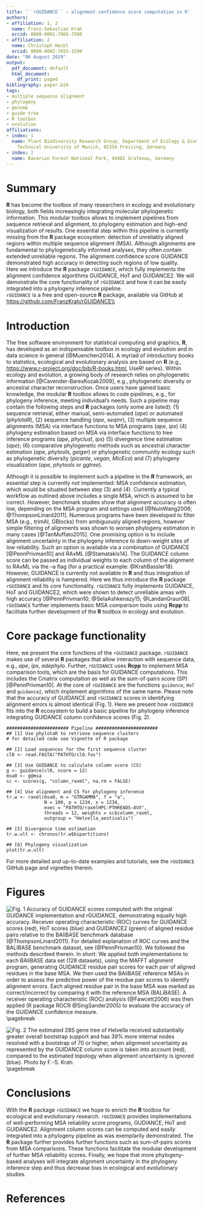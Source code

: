```yaml
---
title: '``rGUIDANCE`` – alignment confidence score computation in R'
authors:
- affiliation: 1, 2
  name: Franz-Sebastian Krah
  orcid: 0000-0001-7866-7508
- affiliation: 2
  name: Christoph Heibl
  orcid: 0000-0002-7655-3299
date: "06 August 2019"
output:
  pdf_document: default
  html_document:
    df_print: paged
bibliography: paper.bib
tags:
- multiple sequence alignment
- phylogeny
- genome
- guide tree
- R toolbox
- evolution
affiliations:
- index: 1
  name: Plant Biodiversity Research Group, Department of Ecology & Ecosystem Management,
    Technical University of Munich, 85354 Freising, Germany
- index: 2
  name: Bavarian Forest National Park, 94481 Grafenau, Germany
---
```



# Summary

**R** has become the toolbox of many researchers in ecology and evolutionary biology, both fields increasingly integrating molecular phylogenetic information. This modular toolbox allows to implement pipelines from sequence retrieval and alignment, to phylogeny estimation and high-end visualization of results. One essential step within this pipeline is currently missing from the **R** package ecosystem: detection of unreliably aligned regions within multiple sequence alignment (MSA). Although alignments are fundamental to phylogenetically informed analyses, they often contain extended unreliable regions. The alignment confidence score GUIDANCE demonstrated high accuracy in detecting such regions of low quality. <br />
Here we introduce the **R** package ````rGUIDANCE````, which fully implements the alignment confidence algorithms GUIDANCE, HoT and GUIDANCE2. We will demonstrate the core functionality of ``rGUIDANCE`` and how it can be easily integrated into a phylogeny inference pipeline. <br />
``rGUIDANCE`` is a free and open-source **R** package, available via GitHub at https://github.com/FranzKrah/rGUIDANCE\\

# Introduction
The free software environment for statistical computing and graphics, **R**, has developed as an indispensable toolbox in ecology and evolution and in data science in general [@Muenchen2014]. A myriad of introductory books to statistics, ecological and evolutionary analysis are based on **R** (e.g., https://www.r-project.org/doc/bib/R-books.html, UseR! series). Within ecology and evolution, a growing body of research relies on phylogenetic information [@Cavender-BaresKozak2009], e.g., phylogenetic diversity or ancestral character reconstruction. Once users have gained basic knowledge, the modular **R** toolbox allows to code pipelines, e.g., for phylogeny inference, meeting individual’s needs. Such a pipeline may contain the following steps and **R** packages (only some are listed): (1) sequence retrieval, either manual, semi-automated (*ape*) or automated (*phylotaR*), (2) sequence handling (*ape*, *seqinr*), (3) multiple sequence alignments (MSA) via interface functions to MSA programs (*ape*, *ips*) (4) phylogeny estimation based on MSA via interface functions to tree inference programs (*ape*, *phyclust*, *ips*) (5) divergence time estimation (*ape*); (6) comparative phylogenetic methods such as ancestral character estimation (*ape*, *phytools*, *geiger*) or phylogenetic community ecology such as phylogenetic diversity (*picante*, *vegan*, *MicEco*) and (7) phylogeny visualization (*ape*, *phytools* or *ggtree*). 

Although it is possible to implement such a pipeline in the **R** framework, an essential step is currently not implemented: MSA confidence estimation, which would be situated between step (3) and (4). Currently a typical workflow as outlined above includes a single MSA, which is assumed to be correct. However, benchmark studies show that alignment accuracy is often low, depending on the MSA program and settings used [@NuinWang2006; @ThompsonLinard2011]. Numerous programs have been developed to filter MSA (e.g., trimAI, GBlocks) from ambiguously aligned regions, however simple filtering of alignments was shown to worsen phylogeny estimation in many cases [@TanMuffato2015]. One promising option is to include alignment uncertainty in the phylogeny inference to down-weight sites of low reliability. Such an option is available via a combination of GUIDANCE [@PennPrivman10] and RAxML [@Stamatakis14]. The GUIDANCE column score can be passed as individual weights to each column of the alignment to RAxML via the –a flag (for a practical example: @KrahBassler18). However, GUIDANCE is currently not available in **R** and thus integration of alignment reliability is hampered. Here we thus introduce the **R** package ``rGUIDANCE`` and its core functionality. ``rGUIDANCE`` fully implements GUIDANCE, HoT and GUIDANCE2, which were shown to detect unreliable areas with high accuracy [@PennPrivman10; @SelaAshkenazy15; @LandanGraur08]. ``rGUIDANCE`` further implements basic MSA comparison tools using **Rcpp** to facilitate further development of the **R** toolbox in ecology and evolution.

# Core package functionality
Here, we present the core functions of the ``rGUIDANCE`` package. ``rGUIDANCE`` makes use of several **R** packages that allow interaction with sequence data, e.g., *ape*, *ips*, *adephylo*. Further, ``rGUIDANCE`` uses **Rcpp** to implement MSA comparison tools, which are the basis for GUIDANCE computations. This includes the Cmatrix computation as well as the sum-of-pairs score (SP) [@PennPrivman10]. At the core of ``rGUIDANCE`` are the functions ``guidance``, ``HoT`` and ``guidance2``, which implement algorithms of the same name. Please note that the accuracy of GUIDANCE and ``rGUIDANCE`` scores in identifying alignment errors is almost identical (Fig. 1). Here we present how ``rGUIDANCE`` fits into the **R** ecosystem to build a basic pipeline for phylogeny inference integrating GUIDANCE column confidence scores (Fig. 2).


```
####################### Pipeline ####################### 
## [1] Use phylotaR to retrieve sequence clusters
# for detailed code see Vignette of R package

## [2] Load sequences for the first sequence cluster
cl0 <- read.FASTA("PATHTO/cl0.fas")

## [3] Use GUIDANCE to calculate column score (CS)
g <- guidance(cl0, ncore = 12)
msa0 <- g@msa
sc <- scores(g, "column_raxml", na.rm = FALSE)

## [4] Use alignment and CS for phylogeny inference
tr.w <- raxml(msa0, m = "GTRGAMMA", f = "a", 
              N = 100, p = 1234, x = 1234,
              exec = "PATHTO/raxmlHPC-PTHREADS-AVX", 
              threads = 12, weights = sc$column_raxml,
              outgroup = "Helvella_aestivalis")

## [5] Divergence time estimation
tr.w.ult <- chronos(tr.w$bipartitions)

## [6] Phylogeny visualization
plot(tr.w.ult)
```
For more detailed and up-to-date examples and tutorials, see the ``rGUIDANCE`` GitHub page and vignettes therein. 

# Figures
![Fig. 1 Accuracy of GUIDANCE scores computed with the original GUIDANCE implementation and rGUIDANCE, demonstrating equally high accuracy. Receiver operating characteristic (ROC) curves for GUIDANCE scores (red), HoT scores (blue) and GUIDANCE2 (green) of aligned residue pairs relative to the BAliBASE benchmark database (@ThompsonLinard2011). For detailed explanation of ROC curves and the BALIBASE benchmark dataset, see (@PennPrivman10). We followed the methods described therein. In short: We applied both implementations to each BAliBASE data set (128 datasets), using the MAFFT alignment program, generating GUIDANCE residue pair scores for each pair of aligned residues in the base MSA. We then used the BAliBASE reference MSAs in order to assess the predictive power of the residue pair scores to identify alignment errors. Each aligned residue pair in the base MSA was marked as correct/incorrect by comparing it with the reference MSA (BALiBASE). A receiver operating characteristic (ROC) analysis (@Fawcett2006) was then applied (R package ROCR @SingSander2005) to evaluate the accuracy of the GUIDANCE confidence measure.](paper_fig1_accuracy.png)
\pagebreak


![Fig. 2  The estimated 28S gene tree of *Helvella* received substantially greater overall bootstrap support and has 39% more internal nodes resolved with a bootstrap of 70 or higher, when alignment uncertainty as represented by the GUIDANCE column score is taken into account (red), compared to the estimated topology when alignment uncertainty is ignored (blue). Photo by F.-S. Krah.](paper_fig2_example.png)
\pagebreak

# Conclusions
With the **R** package ``rGUIDANCE`` we hope to enrich the **R** toolbox for ecological and evolutionary research. ``rGUIDANCE`` provides implementations of well-performing MSA reliability score programs, GUDIANCE, HoT and GUIDANCE2. Alignment column scores can be computed and easily integrated into a phylogeny pipeline as was exemplarily demonstrated. The **R** package further provides further functions such as sum-of-pairs scores from MSA comparisons. These functions facilitate the modular development of further MSA reliability scores. Finally, we hope that more phylogeny-based analyses will integrate alignment uncertainty in the phylogeny inference step and thus decrease bias in ecological and evolutionary studies.

# References
